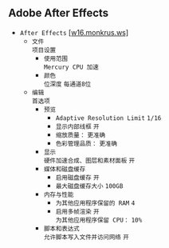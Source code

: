 ## Adobe After Effects
* `After Effects` [[w16.monkrus.ws]](https://w16.monkrus.ws/2024/12/adobe-after-effects-2025-v251.html)
  * `文件`  
`项目设置`
    * `使用范围`  
`Mercury CPU 加速`
    * `颜色`  
`位深度` `每通道8位`
  * `编辑`  
`首选项`
    * `预览`
      * `Adaptive Resolution Limit` `1/16`
      * `显示内部线框` `开`
      * `缩放质量：` `更准确`
      * `色彩管理品质：` `更准确`
    * `显示`  
`硬件加速合成、图层和素材面板` `开`
    * `媒体和磁盘缓存`
      * `启用磁盘缓存` `开`
      * `最大磁盘缓存大小` `100GB`
    * `内存与性能`
      * `为其他应用程序保留的 RAM` `4`
      * `启用多帧渲染` `开`  
`为其他应用程序保留 CPU：` `10%`
    * `脚本和表达式`  
`允许脚本写入文件并访问网络` `开`